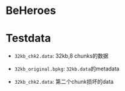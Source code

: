 # BeHeroes

# Testdata

- `32kb_chk2.data`: 32kb,8 chunks的数据
- `32kb_original.bpkg`: `32kb.data`的metadata

- `32kb_chk2.data`: 第二个chunk损坏的data
